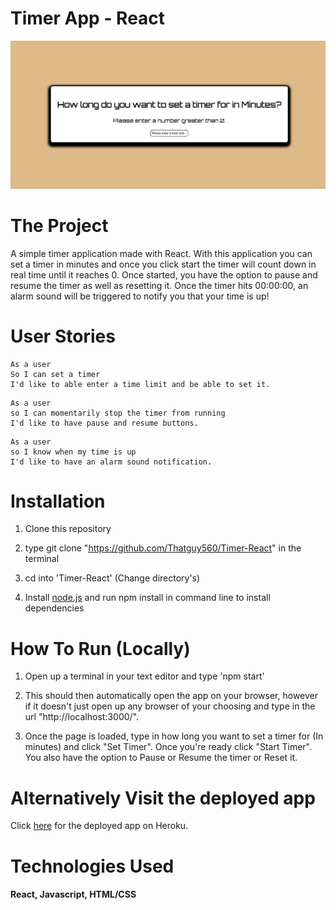 # Timer App - React

<p align="center">
  <img src="./src/assets/DemoOfApp.gif" alt="animated" />
</p>

# The Project

A simple timer application made with React. With this application you can set a timer in minutes and once you click start the timer will count down in real time until it reaches 0. Once started, you have the option to pause and resume the timer as well as resetting it. Once the timer hits 00:00:00, an alarm sound will be triggered to notify you that your time is up!

# User Stories

```
As a user
So I can set a timer 
I'd like to able enter a time limit and be able to set it. 
```

```
As a user 
so I can momentarily stop the timer from running
I'd like to have pause and resume buttons.
```

```
As a user 
so I know when my time is up
I'd like to have an alarm sound notification.
```
 
# Installation

1. Clone this repository

2. type git clone "https://github.com/Thatguy560/Timer-React" in the terminal

3. cd into 'Timer-React' (Change directory's)

4. Install [node.js](https://nodejs.org/en/download/) and run npm install in command line to install dependencies

# How To Run (Locally)

1. Open up a terminal in your text editor and type 'npm start'

2. This should then automatically open the app on your browser, however if it doesn't just open up any browser of your choosing and type in the url "http://localhost:3000/".

3. Once the page is loaded, type in how long you want to set a timer for (In minutes) and click "Set Timer". Once you're ready click "Start Timer". You also have the option to Pause or Resume the timer or Reset it.

# Alternatively Visit the deployed app

Click [here](https://my-timer-application.herokuapp.com/) for the deployed app on Heroku. 

# Technologies Used

#### React, Javascript, HTML/CSS

